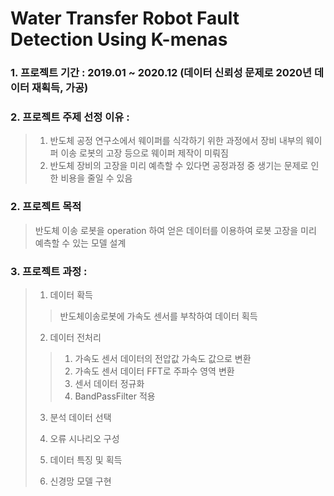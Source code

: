 # Water Transfer Robot Fault Detection Using K-menas
### 1. 프로젝트 기간 : 2019.01 ~ 2020.12 (데이터 신뢰성 문제로 2020년 데이터 재획득, 가공) 
### 2. 프로젝트 주제 선정 이유 : 
> 1. 반도체 공정 연구소에서 웨이퍼를 식각하기 위한 과정에서 장비 내부의 웨이퍼 이송 로봇의 고장 등으로 웨이퍼 제작이 미뤄짐
> 2. 반도체 장비의 고장을 미리 예측할 수 있다면 공정과정 중 생기는 문제로 인한 비용을 줄일 수 있음

### 2. 프로젝트 목적
> 반도체 이송 로봇을 operation 하여 얻은 데이터를 이용하여 로봇 고장을 미리 예측할 수 있는 모델 설계

### 3. 프로젝트 과정 : 
> 1. 데이터 확득<br>
  >> 반도체이송로봇에 가속도 센서를 부착하여 데이터 획득
> 2. 데이터 전처리
  >> 1. 가속도 센서 데이터의 전압값 가속도 값으로 변환
  >> 2. 가속도 센서 데이터 FFT로 주파수 영역 변환
  >> 3. 센서 데이터 정규화
  >> 4. BandPassFilter 적용
> 3. 분석 데이터 선택
>   
> 4. 오류 시나리오 구성
> 5. 데이터 특징 및 획득
> 6. 신경망 모델 구현
